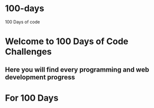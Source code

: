 # 100-days
100 Days of code
# Welcome to 100 Days of Code Challenges

## Here you will find every programming and web development progress
# For 100 Days 
